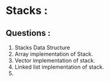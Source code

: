 # Stacks : 

## Questions :

1. Stacks Data Structure
2. Array implementation of Stack.
3. Vector implementation of stack.
4. Linked list implementation of stack.
5. 